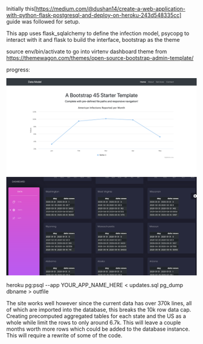 Initially this[https://medium.com/@dushan14/create-a-web-application-with-python-flask-postgresql-and-deploy-on-heroku-243d548335cc] guide was followed for setup.


This app uses flask_sqlalchemy to define the infection model, psycopg to interact with it and flask to build the interface, bootstrap as the theme


source env/bin/activate to go into virtenv
dashboard theme from https://themewagon.com/themes/open-source-bootstrap-admin-template/

progress:

![0](progress/0.png)
![1](progress/1.png)




heroku pg:psql --app YOUR_APP_NAME_HERE < updates.sql
pg_dump dbname > outfile



The site works well however since the current data has over 370k lines, all of which are imported into the database, this breaks the 10k row data cap. Creating precomputed aggregated tables for each state and the US as a whole while limit the rows to only around 6.7k. This will leave a couple months worth more rows which could be added to the database instance. This will require a rewrite of some of the code.